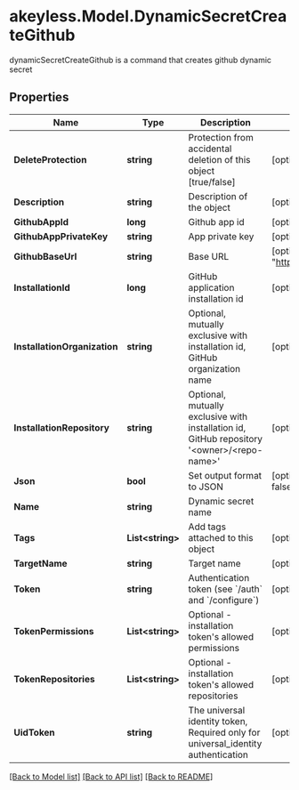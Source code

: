 # akeyless.Model.DynamicSecretCreateGithub
dynamicSecretCreateGithub is a command that creates github dynamic secret

## Properties

Name | Type | Description | Notes
------------ | ------------- | ------------- | -------------
**DeleteProtection** | **string** | Protection from accidental deletion of this object [true/false] | [optional] 
**Description** | **string** | Description of the object | [optional] 
**GithubAppId** | **long** | Github app id | [optional] 
**GithubAppPrivateKey** | **string** | App private key | [optional] 
**GithubBaseUrl** | **string** | Base URL | [optional] [default to "https://api.github.com/"]
**InstallationId** | **long** | GitHub application installation id | [optional] 
**InstallationOrganization** | **string** | Optional, mutually exclusive with installation id, GitHub organization name | [optional] 
**InstallationRepository** | **string** | Optional, mutually exclusive with installation id, GitHub repository &#39;&lt;owner&gt;/&lt;repo-name&gt;&#39; | [optional] 
**Json** | **bool** | Set output format to JSON | [optional] [default to false]
**Name** | **string** | Dynamic secret name | 
**Tags** | **List&lt;string&gt;** | Add tags attached to this object | [optional] 
**TargetName** | **string** | Target name | [optional] 
**Token** | **string** | Authentication token (see &#x60;/auth&#x60; and &#x60;/configure&#x60;) | [optional] 
**TokenPermissions** | **List&lt;string&gt;** | Optional - installation token&#39;s allowed permissions | [optional] 
**TokenRepositories** | **List&lt;string&gt;** | Optional - installation token&#39;s allowed repositories | [optional] 
**UidToken** | **string** | The universal identity token, Required only for universal_identity authentication | [optional] 

[[Back to Model list]](../README.md#documentation-for-models) [[Back to API list]](../README.md#documentation-for-api-endpoints) [[Back to README]](../README.md)

